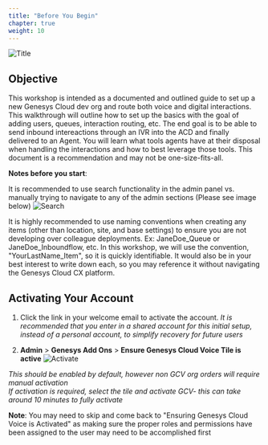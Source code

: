 ```yaml
---
title: "Before You Begin"
chapter: true
weight: 10
---
```


![Title](/images/DevLabSetup.jpg)
## Objective

This workshop is intended as a documented and outlined guide to set up a new Genesys Cloud dev org and route both voice and digital interactions. This walkthrough will outline how to set up the basics with the goal of adding users, queues, interaction routing, etc. The end goal is to be able to send inbound intereactions through an IVR into the ACD and finally delivered to an Agent. You will learn what tools agents have at their disposal when handling the interactions and how to best leverage those tools. This document is a recommendation and may not be one-size-fits-all.


**Notes before you start**: <br>

It is recommended to use search functionality in the admin panel vs. manually trying to navigate to any of the admin sections (Please see image below)
![Search](/images/gcadmin.png)

It is highly recommended to use naming conventions when creating any items (other than location, site, and base settings) to ensure you are not developing over colleague deployments. Ex: JaneDoe_Queue or JaneDoe_Inboundflow, etc. In this workshop, we will use the convention, "YourLastName_Item", so it is quickly identifiable. It would also be in your best interest to write down each, so you may reference it without navigating the Genesys Cloud CX platform. 

## Activating Your Account
1. Click the link in your welcome email to activate the account. _It is recommended that you enter in a shared account for this initial setup, instead of a personal account, to simplify recovery for future users_

2. **Admin** > **Genesys Add Ons** > **Ensure Genesys Cloud Voice Tile is active**
![Activate ](/images/activate.jpg)

_This should be enabled by default, however non GCV org orders will require manual activation <br>
If activation is required, select the tile and activate GCV- this can take around 10 minutes to fully activate_

**Note**: You may need to skip and come back to "Ensuring Genesys Cloud Voice is Activated" as making sure the proper roles and permissions have been assigned to the user may need to be accomplished first
